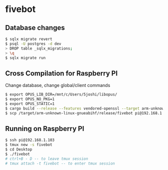# fivebot 

## Database changes
```sh 
$ sqlx migrate revert
$ psql -U postgres -d dev
> DROP table _sqlx_migrations;
> \q
$ sqlx migrate run
```

## Cross Compilation for Raspberry PI
Change database, change global/client commands
```sh
$ export OPUS_LIB_DIR=/mnt/c/Users/5joshi/libopus/
$ export OPUS_NO_PKG=1 
$ export OPUS_STATIC=1
$ cargo build --release --features vendored-openssl --target arm-unknown-linux-gnueabihf
$ scp /target/arm-unknown-linux-gnueabihf/release/fivebot pi@192.168.1.103:/home/pi/Desktop
```

## Running on Raspberry PI
```sh
$ ssh pi@192.168.1.103
$ tmux new -s fivebot
$ cd Desktop
$ ./fivebot
# ctrl+B - D -- to leave tmux session
# tmux attach -t fivebot -- to enter tmux session
```